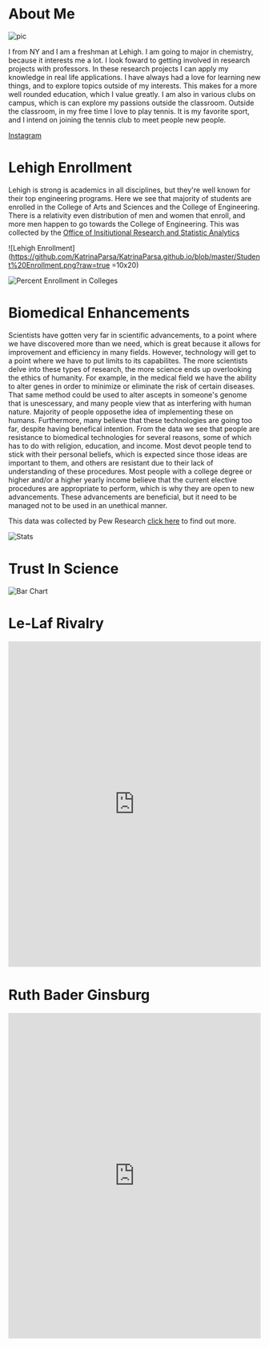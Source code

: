 # About Me

![pic](01ebf279-cc41-4326-9fcb-e54b53efd74f.JPG)

I from NY and I am a freshman at Lehigh. I am going to major in chemistry, because it interests me a lot. I look foward to getting involved in research projects with professors. In these research projects I can apply my knowledge in real life applications. I have always had a love for learning new things, and to explore topics outside of my interests. This makes for a more well rounded education, which I value greatly. I am also in various clubs on campus, which is can explore my passions outside the classroom. Outside the classroom, in my free time I love to play tennis. It is my favorite sport, and I intend on joining the tennis club to meet people new people. 

[Instagram](https://www.instagram.com/katrinaparsa10/)

# Lehigh Enrollment

 Lehigh is strong is academics in all disciplines, but they're well known for their top engineering programs. Here we see that majority of students are enrolled in the College of Arts and Sciences and the College of Engineering. There is a relativity even distribution of men and women that enroll, and more men happen to go towards the College of Engineering. This was collected by the [Office of Insitiutional Research and Statistic Analytics](https://oirsa.lehigh.edu/sites/oirsa.lehigh.edu/files/LUprofile_2019.pdf)

![Lehigh Enrollment](https://github.com/KatrinaParsa/KatrinaParsa.github.io/blob/master/Student%20Enrollment.png?raw=true =10x20)


![Percent Enrollment in Colleges](https://github.com/KatrinaParsa/KatrinaParsa.github.io/blob/master/Lehigh_Enrollment_2019_Undergraduate_Enrollment_chartbuilder.png?raw=true)

# Biomedical Enhancements

Scientists have gotten very far in scientific advancements, to a point where we have discovered more than we need, which is great because it allows for improvement and efficiency in many fields. However, technology will get to a point where we have to put limits to its capabilites. The more scientists delve into these types of research, the more science ends up overlooking the ethics of humanity. For example, in the medical field we have the ability to alter genes in order to minimize or eliminate the risk of certain diseases. That same method could be used to alter ascepts in someone's genome that is unescessary, and many people view that as interfering with human nature. Majority of people opposethe idea of implementing these on humans. Furthermore, many believe that these technologies are going too far, despite having benefical intention. From the data we see that people are resistance to biomedical technologies for several reasons, some of which has to do with religion, education, and income. Most devot people tend to stick with their personal beliefs, which is expected since those ideas are important to them, and others are resistant due to their lack of understanding of these procedures. Most people with a college degree or higher and/or a higher yearly income believe that the current elective procedures are appropriate to perform, which is why they are open to new advancements. These advancements are beneficial, but it need to be managed not to be used in an unethical manner.  

This data was collected by Pew Research [click here](https://www.pewresearch.org/internet/wp-content/uploads/sites/9/2016/07/PS_2016.07.26_Human-Enhancement-Survey_FINAL.pdf) to find out more. 

![Stats](https://github.com/KatrinaParsa/KatrinaParsa.github.io/blob/master/BioMedical%20Enhancement.png?raw=true)

# Trust In Science

![Bar Chart](https://github.com/KatrinaParsa/KatrinaParsa.github.io/blob/master/Importance_of_Scientific_Advancements_More_Important_Less_Important_No_Difference_chartbuilder.png?raw=true)

# Le-Laf Rivalry

<iframe src='https://cdn.knightlab.com/libs/timeline3/latest/embed/index.html?source=1stbegOk2fJeE23hvN3CgDI3EpVg5CjxVuI3zXwqPSzc&font=Default&lang=en&initial_zoom=2&height=650' width='100%' height='650' webkitallowfullscreen mozallowfullscreen allowfullscreen frameborder='0'></iframe>

# Ruth Bader Ginsburg

<iframe src='https://cdn.knightlab.com/libs/timeline3/latest/embed/index.html?source=1lI-wyf7uToF6fD_vpbMOx92UVqgVZbNSPGdyXbkot1s&font=Default&lang=en&initial_zoom=2&height=650' width='100%' height='650' webkitallowfullscreen mozallowfullscreen allowfullscreen frameborder='0'></iframe>


